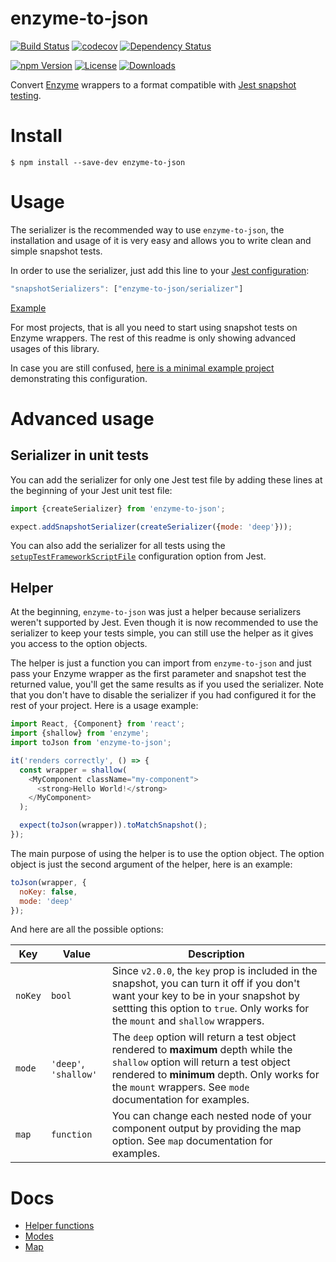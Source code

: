 # enzyme-to-json
[![Build Status](https://img.shields.io/travis/adriantoine/enzyme-to-json.svg?branch=master&style=flat-square)](https://travis-ci.org/adriantoine/enzyme-to-json)
[![codecov](https://img.shields.io/codecov/c/github/adriantoine/enzyme-to-json.svg?style=flat-square)](https://codecov.io/gh/adriantoine/enzyme-to-json)
[![Dependency Status](https://img.shields.io/gemnasium/adriantoine/enzyme-to-json.svg?style=flat-square)](https://gemnasium.com/github.com/adriantoine/enzyme-to-json)

[![npm Version](https://img.shields.io/npm/v/enzyme-to-json.svg?style=flat-square)](https://www.npmjs.com/package/enzyme-to-json)
[![License](https://img.shields.io/npm/l/enzyme-to-json.svg?style=flat-square)](https://www.npmjs.com/package/enzyme-to-json)
[![Downloads](https://img.shields.io/npm/dm/enzyme-to-json.svg?style=flat-square)](https://npm-stat.com/charts.html?package=enzyme-to-json)

Convert [Enzyme](http://airbnb.io/enzyme/) wrappers to a format compatible with [Jest snapshot testing](https://facebook.github.io/jest/docs/tutorial-react.html#snapshot-testing).

# Install
```console
$ npm install --save-dev enzyme-to-json
```

# Usage

The serializer is the recommended way to use `enzyme-to-json`, the installation and usage of it is very easy and allows you to write clean and simple snapshot tests.

In order to use the serializer, just add this line to your [Jest configuration](https://facebook.github.io/jest/docs/en/configuration.html):

```js
"snapshotSerializers": ["enzyme-to-json/serializer"]
```

[Example](https://github.com/adriantoine/enzyme-to-json-v3-testing/blob/master/package.json#L25-L29)

For most projects, that is all you need to start using snapshot tests on Enzyme wrappers. The rest of this readme is only showing advanced usages of this library.

In case you are still confused, [here is a minimal example project](https://github.com/adriantoine/enzyme-to-json-v3-testing) demonstrating this configuration.

# Advanced usage

## Serializer in unit tests

You can add the serializer for only one Jest test file by adding these lines at the beginning of your Jest unit test file:

```js
import {createSerializer} from 'enzyme-to-json';

expect.addSnapshotSerializer(createSerializer({mode: 'deep'}));
```

You can also add the serializer for all tests using the [`setupTestFrameworkScriptFile`](https://facebook.github.io/jest/docs/en/configuration.html#setuptestframeworkscriptfile-string) configuration option from Jest.

## Helper

At the beginning, `enzyme-to-json` was just a helper because serializers weren't supported by Jest. Even though it is now recommended to use the serializer to keep your tests simple, you can still use the helper as it gives you access to the option objects.

The helper is just a function you can import from `enzyme-to-json` and just pass your Enzyme wrapper as the first parameter and snapshot test the returned value, you'll get the same results as if you used the serializer. Note that you don't have to disable the serializer if you had configured it for the rest of your project. Here is a usage example:

```js
import React, {Component} from 'react';
import {shallow} from 'enzyme';
import toJson from 'enzyme-to-json';

it('renders correctly', () => {
  const wrapper = shallow(
    <MyComponent className="my-component">
      <strong>Hello World!</strong>
    </MyComponent>
  );

  expect(toJson(wrapper)).toMatchSnapshot();
});
```

The main purpose of using the helper is to use the option object. The option object is just the second argument of the helper, here is an example:

```js
toJson(wrapper, {
  noKey: false,
  mode: 'deep'
});
```

And here are all the possible options:

| Key | Value | Description |
| --- | ----- | ----------- |
| `noKey` | `bool` | Since `v2.0.0`, the `key` prop is included in the snapshot, you can turn it off if you don't want your key to be in your snapshot by settting this option to `true`. Only works for the `mount` and `shallow` wrappers. |
| `mode` | `'deep'`, `'shallow'` | The `deep` option will return a test object rendered to **maximum** depth while the `shallow` option will return a test object rendered to **minimum** depth. Only works for the `mount` wrappers. See `mode` documentation for examples. |
| `map` | `function` | You can change each nested node of your component output by providing the map option. See `map` documentation for examples. |

# Docs

- [Helper functions](/docs/helper-functions.md)
- [Modes](/docs/modes.md)
- [Map](/docs/map.md)
